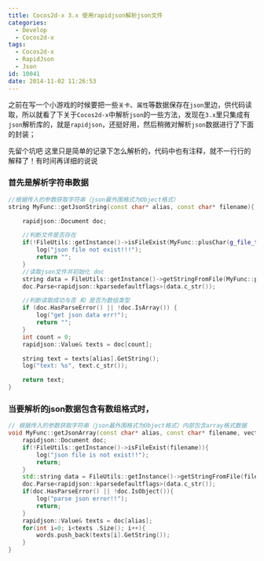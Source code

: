```yaml
---
title: Cocos2d-x 3.x 使用rapidjson解析json文件
categories:
  - Develop
  - Cocos2d-x
tags:
  - Cocos2d-x
  - RapidJson
  - Json
id: 10041
date: 2014-11-02 11:26:53
---
```


之前在写一个小游戏的时候要把一些`关卡`、`属性`等数据保存在`json`里边，供代码读取，所以就看了下关于`Cocos2d-x`中解析`json`的一些方法，发现在`3.x`里只集成有`json`解析库的，就是`rapidjson`，还挺好用，然后稍微对解析`json`数据进行了下面的封装；

先留个坑吧 这里只是简单的记录下怎么解析的，代码中也有注释，就不一行行的解释了！有时间再详细的说说

### 首先是解析字符串数据
```c++
//根据传入的参数获取字符串（json最外围格式为Object格式）
string MyFunc::getJsonString(const char* alias, const char* filename){

	rapidjson::Document doc;

	//判断文件是否存在
	if(!FileUtils::getInstance()->isFileExist(MyFunc::plusChar(g_file_text_path.c_str(), filename))){
		log("json file not exist!!!");
		return "";
	}
	//读取json文件并初始化 doc
	string data = FileUtils::getInstance()->getStringFromFile(MyFunc::plusChar(g_file_text_path.c_str(), filename));
	doc.Parse<rapidjson::kparsedefaultflags>(data.c_str());

	//判断读取成功与否 和 是否为数组类型  
	if (doc.HasParseError() || !doc.IsArray()) {
		log("get json data err!");  
		return "";
	}  
	int count = 0;
	rapidjson::Value& texts = doc[count];

	string text = texts[alias].GetString();
	log("text: %s", text.c_str());

	return text;
}
```

### 当要解析的json数据包含有数组格式时，
```C++
// 根据传入的参数获取字符串（json最外围格式为Object格式）内部包含array格式数据
void MyFunc::getJsonArray(const char* alias, const char* filename, vector<string> &words){
	rapidjson::Document doc;
	if(!FileUtils::getInstance()->isFileExist(filename)){
		log("json file is not exist!!");
		return;
	}
	std::string data = FileUtils::getInstance()->getStringFromFile(filename);
	doc.Parse<rapidjson::kparsedefaultflags>(data.c_str());
	if(doc.HasParseError() || !doc.IsObject()){
		log("parse json error!!");
		return;
	}  
	rapidjson::Value& texts = doc[alias];
	for(int i=0; i<texts .Size(); i++){
		words.push_back(texts[i].GetString());
	}
}
```